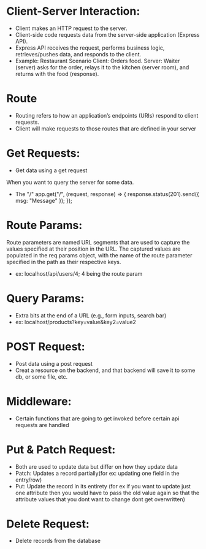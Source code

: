 # Client-Server Interaction:

- Client makes an HTTP request to the server.
- Client-side code requests data from the server-side application (Express API).
- Express API receives the request, performs business logic, retrieves/pushes data, and responds to the client.
- Example: Restaurant Scenario
  Client: Orders food.
  Server: Waiter (server) asks for the order, relays it to the kitchen (server room), and returns with the food (response).

# Route

- Routing refers to how an application’s endpoints (URIs) respond to client requests.
- Client will make requests to those routes that are defined in your server

# Get Requests:

- Get data using a get request

When you want to query the server for some data.

- The "/"
  app.get("/", (request, response) => {
  response.status(201).send({ msg: "Message" });
  });

# Route Params:

Route parameters are named URL segments that are used to capture the values specified at their position in the URL. The captured values are populated in the req.params object, with the name of the route parameter specified in the path as their respective keys.

- ex: localhost/api/users/4; 4 being the route param

# Query Params:

- Extra bits at the end of a URL (e.g., form inputs, search bar)
- ex: localhost/products?key=value&key2=value2

# POST Request:

- Post data using a post request
- Creat a resource on the backend, and that backend will save it to some db, or some file, etc.

# Middleware:

- Certain functions that are going to get invoked before certain api requests are handled

# Put & Patch Request:

- Both are used to update data but differ on how they update data
- Patch: Updates a record partially(for ex: updating one field in the entry/row)
- Put: Update the record in its entirety (for ex if you want to update just one attribute then you would have to pass the old value again so that the attribute values that you dont want to change dont get overwritten)

# Delete Request:

- Delete records from the database
